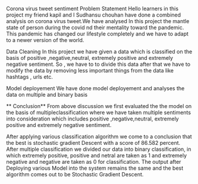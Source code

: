 Corona virus tweet sentiment
Problem Statement
Hello learners in this project my friend kapil and I Sudhansu chouhan have done a combined analysis on corona virus tweet.We have analysed In this project the mantle state of person during the covid nd their mentality toward the pandemic. This pandemic has changed our lifestyle completely and we have to adapt to a newer version of the world.




Data Cleaning
In this project we have given a data which is classified on the basis of positive ,negative,neutral, extremely positive and extremely negative sentiment. So , we have to to divide this data after that we have to modify the data by removing less important things from the data like hashtags , urls etc.


Model deployement
We have done model deployement and analyses the data on multiple and binary basis



** Conclusion**
From above discussion we first evaluated the the model on the basis of multipleclassification where we have taken multiple sentiments into consideration which includes positive ,negative,neutral, extremely positive and extremely negative sentiment.

After applying various classification algorithm we come to a conclusion that the best is stochastic gradient Descent with a score of 86.582 percent.
After multiple classification we divided our data into binary classification, in which extremely positive, positive and netral are taken as 1 and extremely negative and negative are taken as 0 for classification.
The output after Deploying various Model into the system remains the same and the best algorithm comes out to be Stochastic Gradient Descent.
